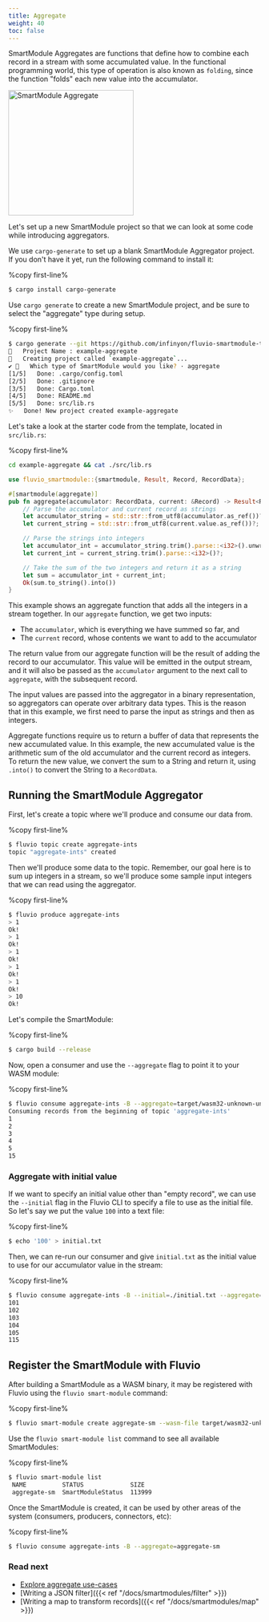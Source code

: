 ```yaml
---
title: Aggregate
weight: 40
toc: false
---
```


SmartModule Aggregates are functions that define how to combine each record
in a stream with some accumulated value. In the functional programming world,
this type of operation is also known as `folding`, since the function "folds"
each new value into the accumulator.

<img src="/docs/smartmodules/images/smartmodule-aggregate.svg" alt="SmartModule Aggregate" justify="center" height="250">

Let's set up a new SmartModule project so that we can look at some code while
introducing aggregators. 

We use `cargo-generate` to set up a blank SmartModule Aggregator project. If you don't have it yet, run the following command to install it:

%copy first-line%
```bash
$ cargo install cargo-generate
```

Use `cargo generate` to create a new SmartModule project, and be sure to select the "aggregate" type during setup.

%copy first-line%
```bash
$ cargo generate --git https://github.com/infinyon/fluvio-smartmodule-template
🤷   Project Name : example-aggregate
🔧   Creating project called `example-aggregate`...
✔ 🤷   Which type of SmartModule would you like? · aggregate
[1/5]   Done: .cargo/config.toml
[2/5]   Done: .gitignore
[3/5]   Done: Cargo.toml
[4/5]   Done: README.md
[5/5]   Done: src/lib.rs
✨   Done! New project created example-aggregate
```

Let's take a look at the starter code from the template, located in `src/lib.rs`:

%copy first-line%
```bash
cd example-aggregate && cat ./src/lib.rs
```

```rust
use fluvio_smartmodule::{smartmodule, Result, Record, RecordData};

#[smartmodule(aggregate)]
pub fn aggregate(accumulator: RecordData, current: &Record) -> Result<RecordData> {
    // Parse the accumulator and current record as strings
    let accumulator_string = std::str::from_utf8(accumulator.as_ref())?;
    let current_string = std::str::from_utf8(current.value.as_ref())?;

    // Parse the strings into integers
    let accumulator_int = accumulator_string.trim().parse::<i32>().unwrap_or(0);
    let current_int = current_string.trim().parse::<i32>()?;

    // Take the sum of the two integers and return it as a string
    let sum = accumulator_int + current_int;
    Ok(sum.to_string().into())
}
```

This example shows an aggregate function that adds all the integers in a stream
together. In our `aggregate` function, we get two inputs:

- The `accumulator`, which is everything we have summed so far, and
- The `current` record, whose contents we want to add to the accumulator

The return value from our aggregate function will be the result of adding the record
to our accumulator. This value will be emitted in the output stream, and it will also
be passed as the `accumulator` argument to the next call to `aggregate`, with the subsequent record.

The input values are passed into the aggregator in a binary representation, so
aggregators can operate over arbitrary data types. This is the reason that in this example, we first need to parse the input as strings and then as integers.

Aggregate functions require us to return a buffer of data that represents
the new accumulated value. In this example, the new accumulated value is the
arithmetic sum of the old accumulator and the current record as integers. To
return the new value, we convert the sum to a String and return it, using `.into()`
to convert the String to a `RecordData`.

## Running the SmartModule Aggregator

First, let's create a topic where we'll produce and consume our data from.

%copy first-line%
```bash
$ fluvio topic create aggregate-ints
topic "aggregate-ints" created
```

Then we'll produce some data to the topic. Remember, our goal here is to sum up
integers in a stream, so we'll produce some sample input integers that we can read using the aggregator.

%copy first-line%
```bash
$ fluvio produce aggregate-ints
> 1
Ok!
> 1
Ok!
> 1
Ok!
> 1
Ok!
> 1
Ok!
> 10
Ok!
```

Let's compile the SmartModule:

%copy first-line%
```bash
$ cargo build --release
```

Now, open a consumer and use the `--aggregate` flag to point it to your WASM module:

%copy first-line%
```bash
$ fluvio consume aggregate-ints -B --aggregate=target/wasm32-unknown-unknown/release/example_aggregate.wasm
Consuming records from the beginning of topic 'aggregate-ints'
1
2
3
4
5
15
```

### Aggregate with initial value

If we want to specify an initial value other than "empty record", we can use the `--initial` flag in the Fluvio CLI to specify a file to use as the initial file. So let's say we put the value `100`
into a text file:

%copy first-line%
```bash
$ echo '100' > initial.txt
```

Then, we can re-run our consumer and give `initial.txt` as the initial value to use for our accumulator value in the stream:

%copy first-line%
```bash
$ fluvio consume aggregate-ints -B --initial=./initial.txt --aggregate=target/wasm32-unknown-unknown/release/example_aggregate.wasm
101
102
103
104
105
115
```

## Register the SmartModule with Fluvio

After building a SmartModule as a WASM binary, it may be registered with Fluvio using the `fluvio smart-module` command:

%copy first-line%
```bash
$ fluvio smart-module create aggregate-sm --wasm-file target/wasm32-unknown-unknown/release/example_aggregate.wasm
```

Use the `fluvio smart-module list` command to see all available SmartModules:

%copy first-line%
```bash
$ fluvio smart-module list
 NAME          STATUS             SIZE
 aggregate-sm  SmartModuleStatus  113999 
```

Once the SmartModule is created, it can be used by other areas of the system (consumers, producers, connectors, etc):

%copy first-line%
```bash
$ fluvio consume aggregate-ints -B --aggregate=aggregate-sm
```



### Read next

- [Explore aggregate use-cases](https://www.infinyon.com/blog/2021/08/smartstream-aggregates/)
- [Writing a JSON filter]({{< ref "/docs/smartmodules/filter" >}})
- [Writing a map to transform records]({{< ref "/docs/smartmodules/map" >}})
